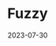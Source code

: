 ---
title: Fuzzy
icon: PhBrain
date: 2023-07-30
description: All about fuzzy string comparison, matching, search
tags: [digital-garden, second-brain, fuzzy]
externalUrl: https://fuzzy.stereobooster.com/
---